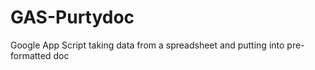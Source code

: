 GAS-Purtydoc
============

Google App Script taking data from a spreadsheet and putting into pre-formatted doc
